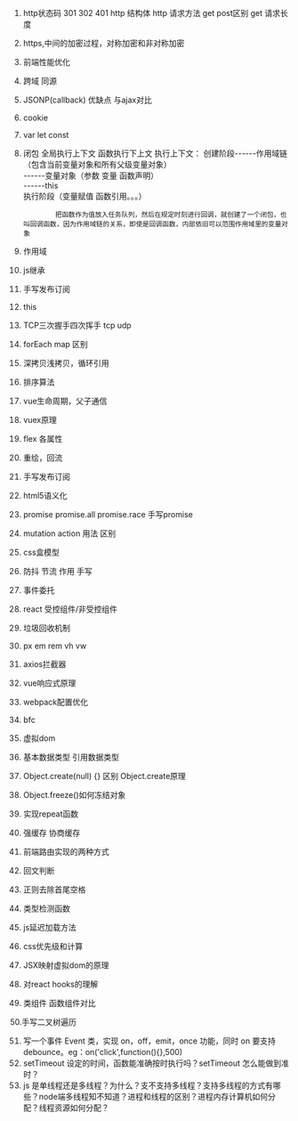 1. http状态码  301  302   401 
   http 结构体
   http 请求方法
   get post区别
   get 请求长度
2. https,中间的加密过程，对称加密和非对称加密
3. 前端性能优化
4. 跨域  同源
5. JSONP(callback)    优缺点 与ajax对比  
6. cookie
7. var let const 
8. 闭包   全局执行上下文  函数执行下上文
   执行上下文： 创建阶段------作用域链（包含当前变量对象和所有父级变量对象）  
                      ------变量对象（参数  变量  函数声明）  
                      ------this  
               执行阶段（变量赋值 函数引用。。。）

               把函数作为值放入任务队列，然后在规定时刻进行回调，就创建了一个闭包，也叫回调函数，因为作用域链的关系，即使是回调函数，内部依旧可以范围作用域里的变量对象
9. 作用域
10. js继承
11. 手写发布订阅
12. this
13. TCP三次握手四次挥手
    tcp udp
14. forEach map 区别
15. 深拷贝浅拷贝，循环引用
16. 排序算法
17. vue生命周期，父子通信
18. vuex原理
19. flex 各属性
20. 重绘，回流
21. 手写发布订阅
22. html5语义化
23. promise   promise.all   promise.race
    手写promise
24. mutation  action 用法  区别
25. css盒模型
26. 防抖 节流  作用  手写
27. 事件委托
28. react 受控组件/非受控组件
29. 垃圾回收机制
30. px  em  rem vh  vw
31. axios拦截器
32. vue响应式原理
33. webpack配置优化
34. bfc
35. 虚拟dom
36. 基本数据类型 引用数据类型
37. Object.create(null)   {} 区别
    Object.create原理
38. Object.freeze()如何冻结对象
39. 实现repeat函数
40. 强缓存 协商缓存
41. 前端路由实现的两种方式
42. 回文判断
43. 正则去除首尾空格
44. 类型检测函数
45. js延迟加载方法
46. css优先级和计算
47. JSX映射虚拟dom的原理

48. 对react hooks的理解

49. 类组件 函数组件对比

 50.手写二叉树遍历

51. 写一个事件 Event 类，实现 on，off，emit，once 功能，同时 on 要支持 debounce。eg：on('click',function(){},500)
52. setTimeout 设定的时间，函数能准确按时执行吗？setTimeout 怎么能做到准时？
53. js 是单线程还是多线程？为什么？支不支持多线程？支持多线程的方式有哪些？node端多线程知不知道？进程和线程的区别？进程内存计算机如何分配？线程资源如何分配？